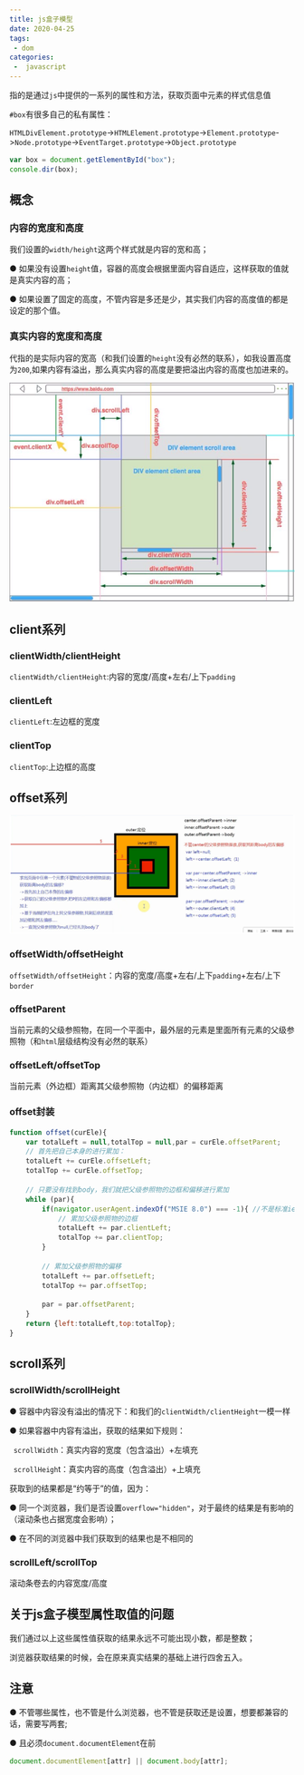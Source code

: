 ```yaml
---
title: js盒子模型
date: 2020-04-25
tags:
 - dom
categories:
 -  javascript
---
```


指的是通过`js`中提供的一系列的属性和方法，获取页面中元素的样式信息值

`#box`有很多自己的私有属性：

`HTMLDivElement.prototype`->`HTMLElement.prototype`->`Element.prototype`->`Node.prototype`->`EventTarget.prototype`->`Object.prototype`

```js
var box = document.getElementById("box");
console.dir(box);
```
## 概念
### 内容的宽度和高度

我们设置的`width/height`这两个样式就是内容的宽和高；

● 如果没有设置`height`值，容器的高度会根据里面内容自适应，这样获取的值就是真实内容的高；

● 如果设置了固定的高度，不管内容是多还是少，其实我们内容的高度值的都是设定的那个值。

###  真实内容的宽度和高度

代指的是实际内容的宽高（和我们设置的`height`没有必然的联系），如我设置高度为`200`,如果内容有溢出，那么真实内容的高度是要把溢出内容的高度也加进来的。

![logo](../../Images/3796454918-5d6f4b54be517_articlex.png)

## client系列

### clientWidth/clientHeight

`clientWidth/clientHeight`:内容的宽度/高度+左右/上下`padding`

### clientLeft

`clientLeft`:左边框的宽度

### clientTop

`clientTop`:上边框的高度



## offset系列

![logo](../../Images/offset.png)

### offsetWidth/offsetHeight

`offsetWidth/offsetHeight`：内容的宽度/高度+左右/上下`padding`+左右/上下`border`

### offsetParent

当前元素的父级参照物，在同一个平面中，最外层的元素是里面所有元素的父级参照物（和`html`层级结构没有必然的联系）

### offsetLeft/offsetTop

当前元素（外边框）距离其父级参照物（内边框）的偏移距离

### offset封装

```js
function offset(curEle){
	var totalLeft = null,totalTop = null,par = curEle.offsetParent;
	// 首先把自己本身的进行累加：
	totalLeft += curEle.offsetLeft;
	totalTop += curEle.offsetTop;
 
	// 只要没有找到body，我们就把父级参照物的边框和偏移进行累加
	while (par){
		if(navigator.userAgent.indexOf("MSIE 8.0") === -1){ //不是标准ie8浏览器才累加边框
			// 累加父级参照物的边框
			totalLeft += par.clientLeft;
			totalTop += par.clientTop;
		}		
 
		// 累加父级参照物的偏移
		totalLeft += par.offsetLeft;
		totalTop += par.offsetTop;
 
		par = par.offsetParent;
	}
	return {left:totalLeft,top:totalTop};
}

```



## scroll系列

### scrollWidth/scrollHeight

● 容器中内容没有溢出的情况下：和我们的`clientWidth/clientHeight`一模一样

● 如果容器中内容有溢出，获取的结果如下规则：

` scrollWidth`：真实内容的宽度（包含溢出）+左填充

` scrollHeigh`t：真实内容的高度（包含溢出）+上填充

获取到的结果都是“约等于”的值，因为：

● 同一个浏览器，我们是否设置`overflow="hidden"`，对于最终的结果是有影响的（滚动条也占据宽度会影响）；

● 在不同的浏览器中我们获取到的结果也是不相同的

### scrollLeft/scrollTop

滚动条卷去的内容宽度/高度

## 关于js盒子模型属性取值的问题

我们通过以上这些属性值获取的结果永远不可能出现小数，都是整数；

浏览器获取结果的时候，会在原来真实结果的基础上进行四舍五入。

## 注意

● 不管哪些属性，也不管是什么浏览器，也不管是获取还是设置，想要都兼容的话，需要写两套;

● 且必须`document.documentElement`在前

```javascript
document.documentElement[attr] || document.body[attr];
```
